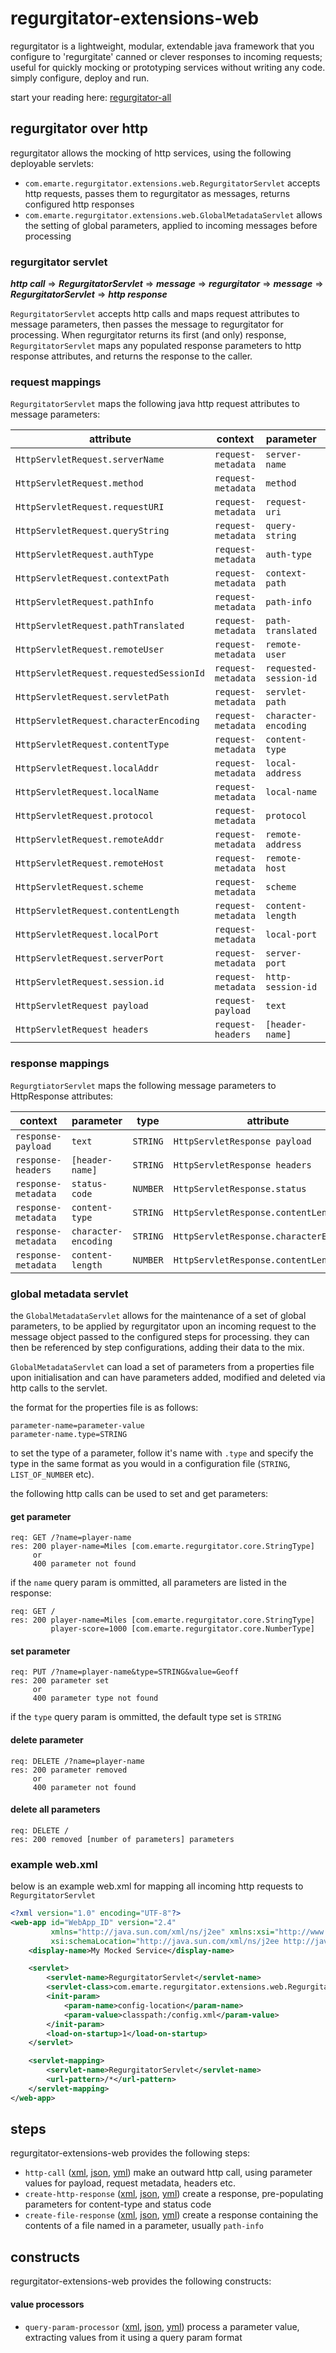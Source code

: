 # regurgitator-extensions-web

regurgitator is a lightweight, modular, extendable java framework that you configure to 'regurgitate' canned or clever responses to incoming requests; useful for quickly mocking or prototyping services without writing any code. simply configure, deploy and run.

start your reading here: [regurgitator-all](http://github.com/talmeym/regurgitator-all#regurgitator)

## regurgitator over http

regurgitator allows the mocking of http services, using the following deployable servlets:
- ``com.emarte.regurgitator.extensions.web.RegurgitatorServlet`` accepts http requests, passes them to regurgitator as messages, returns configured http responses
- ``com.emarte.regurgitator.extensions.web.GlobalMetadataServlet`` allows the setting of global parameters, applied to incoming messages before processing

### regurgitator servlet

***http call*** => ***RegurgitatorServlet*** => ***message*** => ***regurgitator*** => ***message*** => ***RegurgitatorServlet*** => ***http response***

``RegurgitatorServlet`` accepts http calls and maps request attributes to message parameters, then passes the message to regurgitator for processing. When regurgitator returns its first (and only) response, ``RegurgitatorServlet`` maps any populated response parameters to http response attributes, and returns the response to the caller.

### request mappings

``RegurgitatorServlet`` maps the following java http request attributes to message parameters:

|attribute|context|parameter|type|
|---|---|---|---|
|``HttpServletRequest.serverName``|``request-metadata``|``server-name``|``STRING``|
|``HttpServletRequest.method``|``request-metadata``|``method``|``STRING``|
|``HttpServletRequest.requestURI``|``request-metadata``|``request-uri``|``STRING``|
|``HttpServletRequest.queryString``|``request-metadata``|``query-string``|``STRING``|
|``HttpServletRequest.authType``|``request-metadata``|``auth-type``|``STRING``|
|``HttpServletRequest.contextPath``|``request-metadata``|``context-path``|``STRING``|
|``HttpServletRequest.pathInfo``|``request-metadata``|``path-info``|``STRING``|
|``HttpServletRequest.pathTranslated``|``request-metadata``|``path-translated``|``STRING``|
|``HttpServletRequest.remoteUser``|``request-metadata``|``remote-user``|``STRING``|
|``HttpServletRequest.requestedSessionId``|``request-metadata``|``requested-session-id``|``STRING``|
|``HttpServletRequest.servletPath``|``request-metadata``|``servlet-path``|``STRING``|
|``HttpServletRequest.characterEncoding``|``request-metadata``|``character-encoding``|``STRING``|
|``HttpServletRequest.contentType``|``request-metadata``|``content-type``|``STRING``|
|``HttpServletRequest.localAddr``|``request-metadata``|``local-address``|``STRING``|
|``HttpServletRequest.localName``|``request-metadata``|``local-name``|``STRING``|
|``HttpServletRequest.protocol``|``request-metadata``|``protocol``|``STRING``|
|``HttpServletRequest.remoteAddr``|``request-metadata``|``remote-address``|``STRING``|
|``HttpServletRequest.remoteHost``|``request-metadata``|``remote-host``|``STRING``|
|``HttpServletRequest.scheme``|``request-metadata``|``scheme``|``STRING``|
|``HttpServletRequest.contentLength``|``request-metadata``|``content-length``|``NUMBER``|
|``HttpServletRequest.localPort``|``request-metadata``|``local-port``|``NUMBER``|
|``HttpServletRequest.serverPort``|``request-metadata``|``server-port``|``NUMBER``|
|``HttpServletRequest.session.id``|``request-metadata``|``http-session-id``|``STRING``|
|``HttpServletRequest payload``|``request-payload``|``text``|``STRING``|
|``HttpServletRequest headers``|``request-headers``|``[header-name]``|``STRING``|

### response mappings

``RegurgtiatorServlet`` maps the following message parameters to HttpResponse attributes: 

|context|parameter|type|attribute|
|---|---|---|---|
|``response-payload``|``text``|``STRING``|``HttpServletResponse payload``|
|``response-headers``|``[header-name]``|``STRING``|``HttpServletResponse headers``|
|``response-metadata``|``status-code``|``NUMBER``|``HttpServletResponse.status``|
|``response-metadata``|``content-type``|``STRING``|``HttpServletResponse.contentLength``|
|``response-metadata``|``character-encoding``|``STRING``|``HttpServletResponse.characterEncoding``|
|``response-metadata``|``content-length``|``NUMBER``|``HttpServletResponse.contentLength``|

### global metadata servlet

the ``GlobalMetadataServlet`` allows for the maintenance of a set of global parameters, to be applied by regurgitator upon an incoming request to the message object passed to the configured steps for processing. they can then be referenced by step configurations, adding their data to the mix.

``GlobalMetadataServlet`` can load a set of parameters from a properties file upon initialisation and can have parameters added, modified and deleted via http calls to the servlet.

the format for the properties file is as follows:

```
parameter-name=parameter-value
parameter-name.type=STRING
```

to set the type of a parameter, follow it's name with ``.type`` and specify the type in the same format as you would in a configuration file (``STRING``, ``LIST_OF_NUMBER`` etc).

the following http calls can be used to set and get parameters:

#### get parameter

```
req: GET /?name=player-name 
res: 200 player-name=Miles [com.emarte.regurgitator.core.StringType]
     or
     400 parameter not found
```

if the ``name`` query param is ommitted, all parameters are listed in the response:

```
req: GET /
res: 200 player-name=Miles [com.emarte.regurgitator.core.StringType]
         player-score=1000 [com.emarte.regurgitator.core.NumberType]
```

#### set parameter

```
req: PUT /?name=player-name&type=STRING&value=Geoff
res: 200 parameter set
     or
     400 parameter type not found
```

if the ``type`` query param is ommitted, the default type set is ``STRING``

#### delete parameter

```
req: DELETE /?name=player-name
res: 200 parameter removed
     or
     400 parameter not found

```

#### delete all parameters

```
req: DELETE /
res: 200 removed [number of parameters] parameters
```

### example web.xml

below is an example web.xml for mapping all incoming http requests to ``RegurgitatorServlet``

```xml
<?xml version="1.0" encoding="UTF-8"?>
<web-app id="WebApp_ID" version="2.4"
		 xmlns="http://java.sun.com/xml/ns/j2ee" xmlns:xsi="http://www.w3.org/2001/XMLSchema-instance"
		 xsi:schemaLocation="http://java.sun.com/xml/ns/j2ee http://java.sun.com/xml/ns/j2ee/web-app_2_4.xsd">
	<display-name>My Mocked Service</display-name>

	<servlet>
		<servlet-name>RegurgitatorServlet</servlet-name>
		<servlet-class>com.emarte.regurgitator.extensions.web.RegurgitatorServlet</servlet-class>
		<init-param>
			<param-name>config-location</param-name>
			<param-value>classpath:/config.xml</param-value>
		</init-param>
		<load-on-startup>1</load-on-startup>
	</servlet>

	<servlet-mapping>
		<servlet-name>RegurgitatorServlet</servlet-name>
		<url-pattern>/*</url-pattern>
	</servlet-mapping>
</web-app>
```

## steps

regurgitator-extensions-web provides the following steps:
- ``http-call`` ([xml](https://github.com/talmeym/regurgitator-extensions-web-xml#http-call), [json](https://github.com/talmeym/regurgitator-extensions-web-json#http-call), [yml](https://github.com/talmeym/regurgitator-extensions-web-yml#http-call)) make an outward http call, using parameter values for payload, request metadata, headers etc.
- ``create-http-response`` ([xml](https://github.com/talmeym/regurgitator-extensions-web-xml#create-http-response), [json](https://github.com/talmeym/regurgitator-extensions-web-json#create-http-response), [yml](https://github.com/talmeym/regurgitator-extensions-web-yml#create-http-response)) create a response, pre-populating parameters for content-type and status code
- ``create-file-response`` ([xml](https://github.com/talmeym/regurgitator-extensions-web-xml#create-file-response), [json](https://github.com/talmeym/regurgitator-extensions-web-json#create-file-response), [yml](https://github.com/talmeym/regurgitator-extensions-web-yml#create-file-response)) create a response containing the contents of a file named in a parameter, usually ``path-info``

## constructs

regurgitator-extensions-web provides the following constructs:
#### value processors
- ``query-param-processor`` ([xml](https://github.com/talmeym/regurgitator-extensions-web-xml#query-param-processor), [json](https://github.com/talmeym/regurgitator-extensions-web-json#query-param-processor), [yml](https://github.com/talmeym/regurgitator-extensions-web-yml#query-param-processor)) process a parameter value, extracting values from it using a query param format

